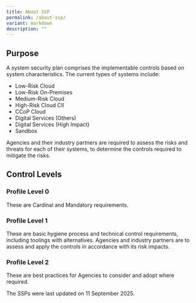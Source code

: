 ```yaml
---
title: About SSP
permalink: /about-ssp/
variant: markdown
description: ""
---
```

<h2>Purpose</h2>

<p>A system security plan comprises the implementable controls based on system characteristics. The current types of systems include:</p>
<ul>
	<li>Low-Risk Cloud</li>
	<li>Low-Risk On-Premises</li>
	<li>Medium-Risk Cloud</li>
	<li>High-Risk Cloud CII</li>
	<li>CCoP Cloud</li>
	<li>Digital Services (Others)</li>
	<li>Digital Services (High Impact)</li>
	<li>Sandbox</li>
</ul>

<p>Agencies and their industry partners are required to assess the risks and threats for each of their systems, to determine the controls required to mitigate the risks.</p>

<h2>Control Levels</h2>
<h3>Profile Level 0</h3>
<p>These are Cardinal and Mandatory requirements.</p>
<h3> Profile Level 1</h3>
<p>These are basic hygiene process and technical control requirements, including toolings with alternatives.
Agencies and industry partners are to assess and apply the controls in accordance with its risk impacts.</p> 
<h3>Profile Level 2</h3>
<p>These are best practices for Agencies to consider and adopt where required.</p>

<p>The SSPs were last updated on 11 September 2025.</p>